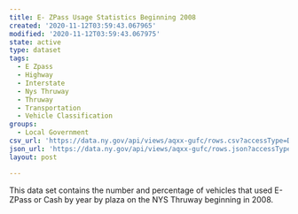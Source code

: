 ```yaml
---
title: E- ZPass Usage Statistics Beginning 2008
created: '2020-11-12T03:59:43.067965'
modified: '2020-11-12T03:59:43.067975'
state: active
type: dataset
tags:
  - E Zpass
  - Highway
  - Interstate
  - Nys Thruway
  - Thruway
  - Transportation
  - Vehicle Classification
groups:
  - Local Government
csv_url: 'https://data.ny.gov/api/views/aqxx-gufc/rows.csv?accessType=DOWNLOAD'
json_url: 'https://data.ny.gov/api/views/aqxx-gufc/rows.json?accessType=DOWNLOAD'
layout: post

---
```

This data set contains the number and percentage of vehicles that used E-ZPass or Cash by year by plaza on the NYS Thruway beginning in 2008.
